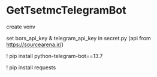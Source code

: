 # GetTsetmcTelegramBot

create venv

set bors_api_key & telegram_api_key in secret.py (api from https://sourcearena.ir/)

! pip install python-telegram-bot==13.7

! pip install requests 
